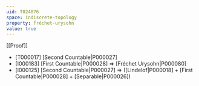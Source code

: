 ```yaml
---
uid: T024876
space: indiscrete-topology
property: fréchet-urysohn
value: true
---
```

[[Proof]]

* [T000017] [Second Countable|P000027]
* [I000183] [First Countable|P000028] => [Fréchet Urysohn|P000080]
* [I000125] [Second Countable|P000027] => ([Lindelof|P000018] + [First Countable|P000028] + [Separable|P000026])

